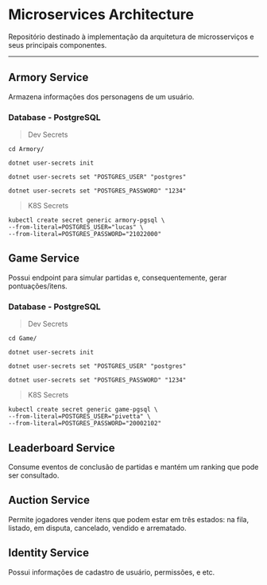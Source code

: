 # Microservices Architecture

Repositório destinado à implementação da arquitetura de microsserviços e seus principais componentes.
_________________________________________________________

## Armory Service

Armazena informações dos personagens de um usuário.

### Database - PostgreSQL

> Dev Secrets

```
cd Armory/ 

dotnet user-secrets init 

dotnet user-secrets set "POSTGRES_USER" "postgres" 

dotnet user-secrets set "POSTGRES_PASSWORD" "1234" 
```

> K8S Secrets

```
kubectl create secret generic armory-pgsql \
--from-literal=POSTGRES_USER="lucas" \
--from-literal=POSTGRES_PASSWORD="21022000"
```

## Game Service

Possui endpoint para simular partidas e, consequentemente, gerar pontuações/itens.

### Database - PostgreSQL

> Dev Secrets

```
cd Game/ 

dotnet user-secrets init 

dotnet user-secrets set "POSTGRES_USER" "postgres" 

dotnet user-secrets set "POSTGRES_PASSWORD" "1234" 
```

> K8S Secrets

```
kubectl create secret generic game-pgsql \
--from-literal=POSTGRES_USER="pivetta" \
--from-literal=POSTGRES_PASSWORD="20002102"
```

## Leaderboard Service

Consume eventos de conclusão de partidas e mantém um ranking que pode ser consultado.

## Auction Service

Permite jogadores vender itens que podem estar em três estados: na fila, listado, em disputa, cancelado, vendido e
arrematado.

## Identity Service

Possui informações de cadastro de usuário, permissões, e etc.
